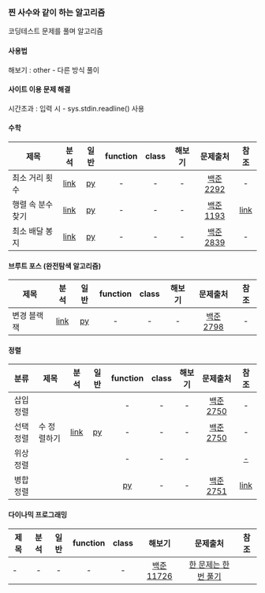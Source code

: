 ### 찐 사수와 같이 하는 알고리즘 
코딩테스트 문제를 풀며 알고리즘  
#### 사용법 
해보기 : other - 다른 방식 풀이
#### 사이트 이용 문제 해결  
시간초과 : 입력 시 - sys.stdin.readline() 사용
#### 수학
| 제목 | 분석 | 일반 | function | class | 해보기| 문제출처 | 참조 |
| --- | :---: | :---: | :---: | :---: | :---: | :---: |:---: |
|최소 거리 횟수|[link](./analysis/baekjoon_2292_analysis.txt)|[py](./python/baekjoon_2292_flat.py)|-|-|-|[백준 2292](https://www.acmicpc.net/problem/2292)|-|
|행렬 속 분수 찾기|[link](./analysis/baekjoon_1193_analysis.txt)|[py](./python/baekjoon_1193_flat.py)|-|-|-|[백준 1193](https://www.acmicpc.net/problem/1193)|[link](https://coder38611.tistory.com/61)|
|최소 배달 봉지|[link](./analysis/baekjoon_2839_analysis.txt)|[py](./python/baekjoon_2839_flat.py)|-|-|-|[백준 2839](https://www.acmicpc.net/problem/2839)|-|
#### 브루트 포스 (완전탐색 알고리즘)
| 제목 | 분석 | 일반 | function | class | 해보기| 문제출처 | 참조 |
| --- | :---: | :---: | :---: | :---: | :---: | :---: |:---: |
|변경 블랙잭|[link](./analysis/baekjoon_2798_analysis.txt)|[py](./python/baekjoon_2798_flat.py)|-|-|-|[백준 2798](https://www.acmicpc.net/problem/2798)|-|
#### 정렬
| 분류 | 제목 | 분석 | 일반 | function | class | 해보기| 문제출처 | 참조 |
| :---: | --- | :---: | :---: | :---: | :---: | :---: | :---: |:---: |
|삽입정렬||||-|-|-|[백준 2750](https://www.acmicpc.net/problem/2750)|-|
|선택정렬|수 정렬하기|[link](./analysis/baekjoon_2750_analysis.txt)|[py](./python/baekjoon_2750_flat.py)|-|-|-|[백준 2750](https://www.acmicpc.net/problem/2750)|-|
|위상정렬||||-|-|-||[-](https://youtu.be/qzfeVeajuyc)|
|병합정렬||||[py](./python/baekjoon_2751_function.py)|-|-|[백준 2751](https://www.acmicpc.net/problem/2751)|[link](https://eunhee-programming.tistory.com/105)|

#### 다이나믹 프로그래밍
| 제목 | 분석 | 일반 | function | class | 해보기| 문제출처 | 참조 |
| --- | :---: | :---: | :---: | :---: | :---: | :---: |:---: |
|-|-|-|-|-|[백준 11726](https://www.acmicpc.net/problem/11726)|<a href="https://youtu.be/FmXZG7D8nS4" target="_blank">한 문제는 한번 풀기</a>|


